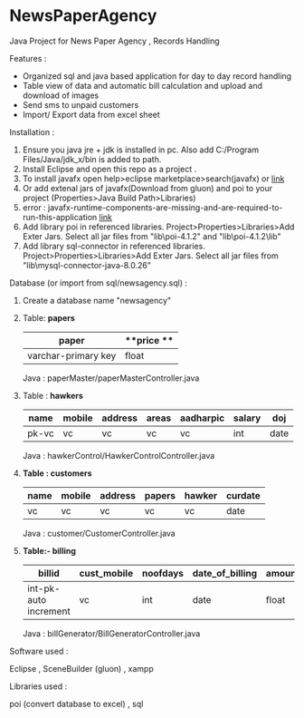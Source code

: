 # NewsPaperAgency
Java Project for News Paper Agency , Records Handling

Features :

- Organized sql and java based application for day to day record handling
- Table view of data and automatic bill calculation and upload and download of  images
- Send sms to unpaid customers 
- Import/ Export data from excel sheet

Installation :

1. Ensure you java jre + jdk is installed in pc. Also add C:/Program Files/Java/jdk_x/bin is added to path.
2. Install Eclipse and open this repo as a  project . 
3. To install javafx open help>eclipse marketplace>search(javafx) or [link](https://o7planning.org/10619/install-efxclipse-for-eclipse)
4. Or add extenal jars of javafx(Download from gluon) and poi to your project (Properties>Java Build Path>Libraries)
5. error : javafx-runtime-components-are-missing-and-are-required-to-run-this-application [link](https://stackoverflow.com/questions/52144931/how-to-add-javafx-runtime-to-eclipse-in-java-11)
6. Add library poi in referenced libraries. Project>Properties>Libraries>Add Exter Jars. Select all jar files from "lib\poi-4.1.2" and "lib\poi-4.1.2\lib"
7. Add library sql-connector in referenced libraries.  Project>Properties>Libraries>Add Exter Jars. Select all jar files from "lib\mysql-connector-java-8.0.26"

Database (or import from sql/newsagency.sql) :

1. Create a database name "newsagency"

2. Table: **papers**

   | **paper**           | **price  ** |
   | ------------------- | ----------- |
   | varchar-primary key | float       |

   Java : paperMaster/paperMasterController.java

3. Table : **hawkers**

   | name  | mobile | address | areas | aadharpic | salary | doj  |
   | ----- | ------ | ------- | ----- | --------- | ------ | ---- |
   | pk-vc | vc     | vc      | vc    | vc        | int    | date |

   Java : hawkerControl/HawkerControlController.java 

4. **Table : customers**

   | **name** | **mobile** | address | papers | hawker | curdate |
   | -------- | ---------- | ------- | ------ | ------ | ------- |
   | vc       | vc         | vc      | vc     | vc     | date    |

   Java : customer/CustomerController.java

5. **Table:- billing**

   | billid                | cust_mobile | noofdays | date_of_billing | amount | status        |
   | --------------------- | ----------- | -------- | --------------- | ------ | ------------- |
   | int-pk-auto increment | vc          | int      | date            | float  | int-default:0 |

   Java : billGenerator/BillGeneratorController.java

   

Software used :

Eclipse , SceneBuilder (gluon) , xampp

Libraries used :

poi (convert database to excel) , sql 
